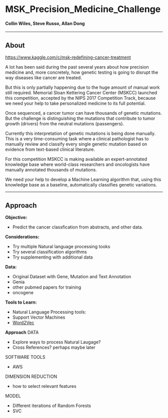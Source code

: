 # MSK_Precision_Medicine_Challenge
#### Collin Wiles, Steve Russo, Allan Dong
*************
## About
https://www.kaggle.com/c/msk-redefining-cancer-treatment

A lot has been said during the past several years about how precision medicine and, more concretely, how genetic testing is going to disrupt the way diseases like cancer are treated.

But this is only partially happening due to the huge amount of manual work still required. Memorial Sloan Kettering Cancer Center (MSKCC) launched this competition, accepted by the NIPS 2017 Competition Track,  because we need your help to take personalized medicine to its full potential.

Once sequenced, a cancer tumor can have thousands of genetic mutations. But the challenge is distinguishing the mutations that contribute to tumor growth (drivers) from the neutral mutations (passengers). 

Currently this interpretation of genetic mutations is being done manually. This is a very time-consuming task where a clinical pathologist has to manually review and classify every single genetic mutation based on evidence from text-based clinical literature.

For this competition MSKCC is making available an expert-annotated knowledge base where world-class researchers and oncologists have manually annotated thousands of mutations.

We need your help to develop a Machine Learning algorithm that, using this knowledge base as a baseline, automatically classifies genetic variations.

*************

## Approach
**Objective:** 
- Predict the cancer classfication from abstracts, and other data.

**Considerations:**
- Try multiple Natural language processing tooks
- Try several classification algorithms
- Try supplementing with additional data

**Data:**
- Original Dataset with Gene, Mutation and Text Annotation
- Genia
- other pubmed papers for training
- oncogene

**Tools to Learn:**
- Natural Language Processing tools:
- Support Vector Machines
- [Word2Vec](https://code.google.com/archive/p/word2vec/)

**Approach**
DATA
- Explore ways to process Natural Laugage?
- Cross References? perhaps maybe later 

SOFTWARE TOOLS
- AWS

DIMENSION REDUCTION
- how to select relevant features

MODEL
- Different iterations of Random Forests
- SVC
